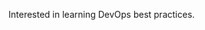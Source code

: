Interested in learning DevOps best practices. 
<!---
userphilw/userphilw is a ✨ special ✨ repository because its `README.md` (this file) appears on your GitHub profile.
You can click the Preview link to take a look at your changes.
--->
